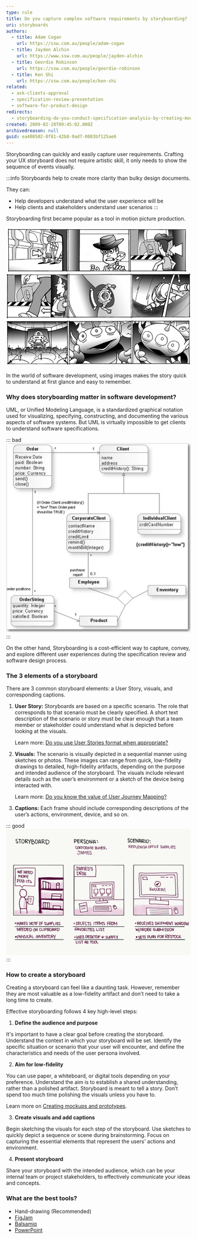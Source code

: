 ```yaml
---
type: rule
title: Do you capture complex software requirements by storyboarding?
uri: storyboards
authors:
  - title: Adam Cogan
    url: https://ssw.com.au/people/adam-cogan
  - title: Jayden Alchin
    url: https://www.ssw.com.au/people/jayden-alchin
  - title: Geordie Robinson
    url: https://ssw.com.au/people/geordie-robinson
  - title: Ken Shi
    url: https://ssw.com.au/people/ken-shi
related:
  - ask-clients-approval
  - specification-review-presentation
  - software-for-product-design
redirects:
  - storyboarding-do-you-conduct-specification-analysis-by-creating-mock-ups
created: 2009-02-28T09:45:02.000Z
archivedreason: null
guid: ea408502-0f81-42b8-9ad7-0083bf125ae6
---
```

Storyboarding can quickly and easily capture user requirements. Crafting your UX storyboard does not require artistic skill, it only needs to show the sequence of events visually. 

:::info
Storyboards help to create more clarity than bulky design documents.

They can:

* Help developers understand what the user experience will be
* Help clients and stakeholders understand user scenarios
  :::

Storyboarding first became popular as a tool in motion picture production.

![Figure: FYI animators use storyboards to roughly outline a visual storyline before they start creating](movie-storyboard.jpg)

In the world of software development, using images makes the story quick to understand at first glance and easy to remember.

<!--endintro-->

### Why does storyboarding matter in software development?

UML, or Unified Modeling Language, is a standardized graphical notation used for visualizing, specifying, constructing, and documenting the various aspects of software systems. But UML is virtually impossible to get clients to understand software specifications.

::: bad
![Figure: Bad example – using UML to get clients to understand software specification](bad-uml.jpg)
:::

On the other hand, Storyboarding is a cost-efficient way to capture, convey, and explore different user experiences during the specification review and software design process.

### The 3 elements of a storyboard

There are 3 common storyboard elements: a User Story, visuals, and corresponding captions.

1. **User Story:** Storyboards are based on a specific scenario. The role that corresponds to that scenario must be clearly specified. A short text description of the scenario or story must be clear enough that a team member or stakeholder could understand what is depicted before looking at the visuals.

   Learn more: [Do you use User Stories format when appropriate?](/spec-do-you-use-user-stories/)
2. **Visuals:** The scenario is visually depicted in a sequential manner using sketches or photos. These images can range from quick, low-fidelity drawings to detailed, high-fidelity artifacts, depending on the purpose and intended audience of the storyboard. The visuals include relevant details such as the user’s environment or a sketch of the device being interacted with.

   Learn more: [Do you know the value of User Journey Mapping?](/user-journey-mapping/)
3. **Captions:** Each frame should include corresponding descriptions of the user’s actions, environment, device, and so on.

::: good
![Figure: Good example – A simple quick hand-drawn storyboards specific scenario with all 3  elements](basic-storyboard.png)
:::

### How to create a storyboard

Creating a storyboard can feel like a daunting task. However, remember they are most valuable as a low-fidelity artifact and don’t need to take a long time to create.

Effective storyboarding follows 4 key high-level steps:

1. **Define the audience and purpose** 

It's important to have a clear goal before creating the storyboard. Understand the context in which your storyboard will be set. Identify the specific situation or scenario that your user will encounter, and define the characteristics and needs of the user persona involved.

2. **Aim for low-fidelity** 

You can use paper, a whiteboard, or digital tools depending on your preference. Understand the aim is to establish a shared understanding, rather than a polished artifact. Storyboard is meant to tell a story. Don’t spend too much time polishing the visuals unless you have to.

   Learn more on [Creating mockups and prototypes](/mockups-and-prototypes).

3. **Create visuals and add captions**

Begin sketching the visuals for each step of the storyboard. Use sketches to quickly depict a sequence or scene during brainstorming. Focus on capturing the essential elements that represent the users' actions and environment.

4. **Present storyboard**

Share your storyboard with the intended audience, which can be your internal team or project stakeholders, to effectively communicate your ideas and concepts.

### What are the best tools?

* Hand-drawing (Recommended)
* [FigJam](https://www.figma.com)
* [Balsamiq](https://balsamiq.com)
* [PowerPoint](https://www.microsoft.com/en-au/microsoft-365/powerpoint)